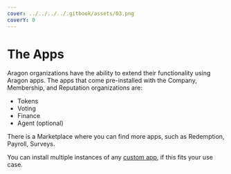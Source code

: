 ```yaml
---
cover: ../../../../.gitbook/assets/03.png
coverY: 0
---
```


# The Apps

Aragon organizations have the ability to extend their functionality using Aragon apps. The apps that come pre-installed with the Company, Membership, and Reputation organizations are:

* Tokens
* Voting
* Finance
* Agent (optional)

There is a Marketplace where you can find more apps, such as Redemption, Payroll, Surveys.&#x20;

You can install multiple instances of any [custom app](../../../../developers/tools/guides/your-first-aragon-app.md), if this fits your use case.
